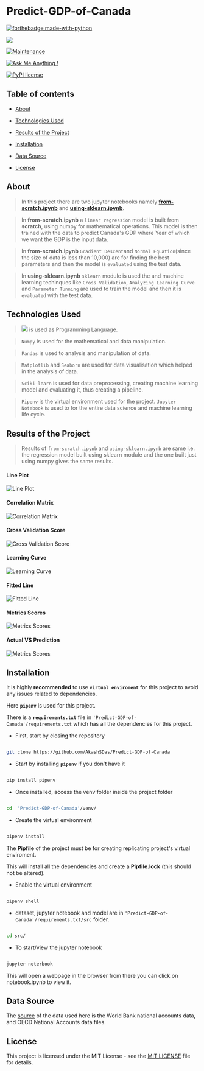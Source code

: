 # Predict-GDP-of-Canada  


[![forthebadge made-with-python](http://ForTheBadge.com/images/badges/made-with-python.svg)](https://www.python.org/)

[![](https://img.shields.io/badge/python-3.8-blue.svg)](https://www.python.org/downloads/release/python-380/)

[![Maintenance](https://img.shields.io/badge/Maintained%3F-yes-green.svg)](https://github.com/AkashSDas)

[![Ask Me Anything !](https://img.shields.io/badge/Ask%20me-anything-1abc9c.svg)](https://github.com/AkashSDas)

[![PyPI license](https://img.shields.io/pypi/l/ansicolortags.svg)](LICENSE)

  
  

## Table of contents

  

*  [About](#about)

* [Technologies Used](#technologies-used)

* [Results of the Project](#results-of-the-project)

*  [Installation](#installation)

*  [Data Source](#data-source)

*  [License](#license) 


## About

  

>In this project there are two jupyter notebooks namely **[from-scratch.ipynb](venv/src/from-scratch.ipynb)** and **[using-sklearn.ipynb](venv/src/using-sklearn.ipynb)**.

  

>In **from-scratch.ipynb** a `linear regression` model is built from **scratch**, using numpy for mathematical operations. This model is then trained with the data to predict Canada's GDP where Year of which we want the GDP is the input data.

  

>In **from-scratch.ipynb** `Gradient Descent`and `Normal Equation`(since the size of data is less than 10,000) are for finding the best parameters and then the model is `evaluated` using the test data.

  

>In **using-sklearn.ipynb** `sklearn` module is used the and machine learning techinques like `Cross Validation`, `Analyzing Learning Curve` and `Parameter Tunning` are used to train the model and then it is `evaluated` with the test data.

## Technologies Used

> [![](https://img.shields.io/badge/python-3.8-blue.svg)](https://www.python.org/downloads/release/python-380/) is used as Programming Language.

>  `Numpy` is used for the mathematical and data manipulation.

>  `Pandas` is used to analysis and manipulation of data.

> `Matplotlib` and `Seaborn` are used for data visualisation which helped in the analysis of data.

> `Sciki-learn` is used for data preprocessing, creating machine learning model and evaluating it, thus creating a pipeline.

> `Pipenv` is the virtual environment used for the project. `Jupyter Notebook` is used to for the entire data science and machine learning life cycle. 

## Results of the Project

> Results of `from-scratch.ipynb` and `using-sklearn.ipynb` are same i.e. the regression model built using sklearn module and the one built just using numpy gives the same results.

#### Line Plot

![Line Plot](https://github.com/AkashSDas/Predict-GDP-of-Canada/blob/master/project-results-images/line-plot.png)

#### Correlation Matrix

![Correlation Matrix](https://github.com/AkashSDas/Predict-GDP-of-Canada/blob/master/project-results-images/correlation-matrix.png)

#### Cross Validation Score

![Cross Validation Score](https://github.com/AkashSDas/Predict-GDP-of-Canada/blob/master/project-results-images/cross-validation-scores.png)

#### Learning Curve

![Learning Curve](https://github.com/AkashSDas/Predict-GDP-of-Canada/blob/master/project-results-images/learning-curve.png)

#### Fitted Line

![Fitted Line](https://github.com/AkashSDas/Predict-GDP-of-Canada/blob/master/project-results-images/fitted-line.png)

####  Metrics Scores

![Metrics Scores](https://github.com/AkashSDas/Predict-GDP-of-Canada/blob/master/project-results-images/metrics-scores.png)

#### Actual VS Prediction

![Metrics Scores](https://github.com/AkashSDas/Predict-GDP-of-Canada/blob/master/project-results-images/actual-vs-prediction.png)
  

## Installation

  

It is highly **recommended** to use **`virtual enviroment`** for this project to avoid any issues related to dependencies.

  

Here **`pipenv`** is used for this project.

  

There is a **`requirements.txt`** file in `'Predict-GDP-of-Canada'/requirements.txt` which has all the dependencies for this project.

  

- First, start by closing the repository

  

```bash

git clone https://github.com/AkashSDas/Predict-GDP-of-Canada

```

  

- Start by installing **`pipenv`** if you don't have it

```bash

pip install pipenv

```

  

- Once installed, access the venv folder inside the project folder

```bash

cd  'Predict-GDP-of-Canada'/venv/

```

  

- Create the virtual environment

```bash

pipenv install

```

The **Pipfile** of the project must be for creating replicating project's virtual enviroment.

  

This will install all the dependencies and create a **Pipfile.lock** (this should not be altered).

  

- Enable the virtual environment

```bash

pipenv shell

```

  

- dataset, jupyter notebook and model are in `'Predict-GDP-of-Canada'/requirements.txt/src` folder.

  

```bash

cd src/

```

  

- To start/view the jupyter notebook

```bash

jupyter noterbook

```

  

This will open a webpage in the browser from there you can click on notebook.ipynb to view it.

  

## Data Source

  

The [source](https://data.worldbank.org/indicator/NY.GDP.MKTP.CD?locations=CA) of the data used here is the World Bank national accounts data, and OECD National Accounts data files.

  

## License

  

This project is licensed under the MIT License - see the [MIT LICENSE](LICENSE) file for details.
